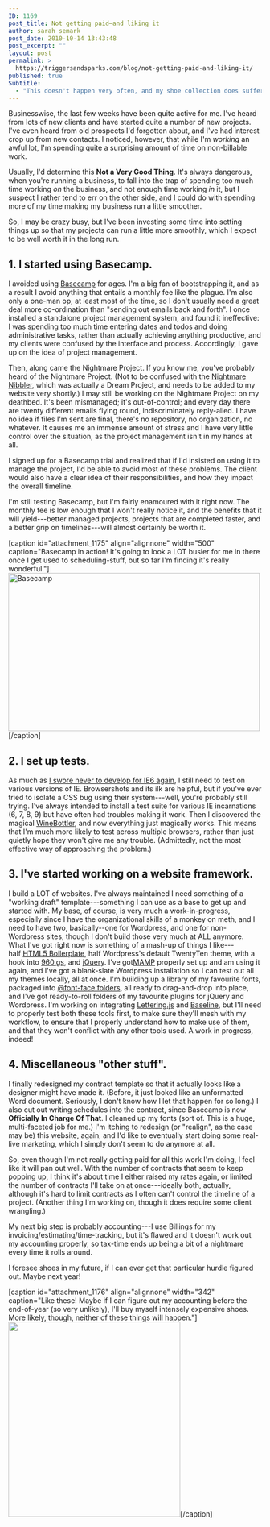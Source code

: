 ```yaml
---
ID: 1169
post_title: Not getting paid—and liking it
author: sarah semark
post_date: 2010-10-14 13:43:48
post_excerpt: ""
layout: post
permalink: >
  https://triggersandsparks.com/blog/not-getting-paid-and-liking-it/
published: true
Subtitle:
  - "This doesn't happen very often, and my shoe collection does suffer"
---
```

Businesswise, the last few weeks have been quite active for me. I've heard from lots of new clients and have started quite a number of new projects. I've even heard from old prospects I'd forgotten about, and I've had interest crop up from new contacts. I noticed, however, that while I'm <em>working</em> an awful lot, I'm spending quite a surprising amount of time on non-billable work.

Usually, I'd determine this <strong>Not a Very Good Thing</strong>. It's always dangerous, when you're running a business, to fall into the trap of spending too much time working <em>on</em> the business, and not enough time working <em>in</em> it, but I suspect I rather tend to err on the other side, and I could do with spending more of my time making my business run a little smoother.

So, I may be crazy busy, but I've been investing some time into setting things up so that my projects can run a little more smoothly, which I expect to be well worth it in the long run.
<h2>1. I started using Basecamp.</h2>
I avoided using <a href="http://basecamphq.com">Basecamp</a> for ages. I'm a big fan of bootstrapping it, and as a result I avoid anything that entails a monthly fee like the plague. I'm also only a one-man op, at least most of the time, so I don't usually need a great deal more co-ordination than "sending out emails back and forth". I once installed a standalone project management system, and found it ineffective: I was spending too much time entering dates and todos and doing administrative tasks, rather than actually achieving anything productive, and my clients were confused by the interface and process. Accordingly, I gave up on the idea of project management.

Then, along came the Nightmare Project. If you know me, you've probably heard of the Nightmare Project. (Not to be confused with the <a href="http://nightmarenibbler.com">Nightmare Nibbler</a>, which was actually a Dream Project, and needs to be added to my website very shortly.) I may still be working on the Nightmare Project on my deathbed. It's been mismanaged; it's out-of-control; and every day there are twenty different emails flying round, indiscriminately reply-alled. I have no idea if files I'm sent are final, there's no repository, no organization, no whatever. It causes me an immense amount of stress and I have very little control over the situation, as the project management isn't in my hands at all.

<!--more-->

I signed up for a Basecamp trial and realized that if I'd insisted on using it to manage the project, I'd be able to avoid most of these problems. The client would also have a clear idea of their responsibilities, and how they impact the overall timeline.

I'm still testing Basecamp, but I'm fairly enamoured with it right now. The monthly fee is low enough that I won't really notice it, and the benefits that it will yield---better managed projects, projects that are completed faster, and a better grip on timelines---will almost certainly be worth it.

[caption id="attachment_1175" align="alignnone" width="500" caption="Basecamp in action! It&#39;s going to look a LOT busier for me in there once I get used to scheduling-stuff, but so far I&#39;m finding it&#39;s really wonderful."]<a href="http://triggersandsparks.com/wp-content/uploads/2010/10/Screen-shot-2010-10-14-at-12.59.31-PM.png"><img class="size-medium wp-image-1175" title="Screen shot 2010-10-14 at 12.59.31 PM" src="http://triggersandsparks.com/wp-content/uploads/2010/10/Screen-shot-2010-10-14-at-12.59.31-PM-500x314.png" alt="Basecamp" width="500" height="314" /></a>[/caption]
<h2>2. I set up tests.</h2>
As much as <a href="http://triggersandsparks.com/blog/how-i-broke-up-with-a-tyrannical-beast/">I swore never to develop for IE6 again</a>, I still need to test on various versions of IE. Browsershots and its ilk are helpful, but if you've ever tried to isolate a CSS bug using their system---well, you're probably still trying. I've always intended to install a test suite for various IE incarnations (6, 7, 8, 9) but have often had troubles making it work. Then I discovered the magical <a href="http://winebottler.kronenberg.org/">WineBottler</a>, and now everything just magically works. This means that I'm much more likely to test across multiple browsers, rather than just quietly hope they won't give me any trouble. (Admittedly, not the most effective way of approaching the problem.)
<h2>3. I've started working on a website framework.</h2>
I build a LOT of websites. I've always maintained I need something of a "working draft" template---something I can use as a base to get up and started with. My base, of course, is very much a work-in-progress, especially since I have the organizational skills of a monkey on meth, and I need to have two, basically--one for Wordpress, and one for non-Wordpress sites, though I don't build those very much at ALL anymore. What I've got right now is something of a mash-up of things I like---half <a href="http://html5boilerplate.com/">HTML5 Boilerplate</a>, half Wordpress's default TwentyTen theme, with a hook into <a href="http://960.gs">960.gs</a>, and <a href="http://jquery.com/">jQuery</a>. I've got<a href="http://www.mamp.info/en/index.html">MAMP</a> properly set up and am using it again, and I've got a blank-slate Wordpress installation so I can test out all my themes locally, all at once. I'm building up a library of my favourite fonts, packaged into <a href="http://www.fontsquirrel.com/fontface/generator">@font-face folders</a>, all ready to drag-and-drop into place, and I've got ready-to-roll folders of my favourite plugins for jQuery and Wordpress. I'm working on integrating <a href="http://daverupert.com/2010/09/lettering-js/">Lettering.js</a> and <a href="http://baselinecss.com/">Baseline</a>, but I'll need to properly test both these tools first, to make sure they'll mesh with my workflow, to ensure that I properly understand how to make use of them, and that they won't conflict with any other tools used. A work in progress, indeed!
<h2>4. Miscellaneous "other stuff".</h2>
I finally redesigned my contract template so that it actually looks like a designer might have made it. (Before, it just looked like an unformatted Word document. Seriously, I don't know how I let that happen for so long.) I also cut out writing schedules into the contract, since Basecamp is now <strong>Officially In Charge Of That</strong>. I cleaned up my fonts (sort of. This is a huge, multi-faceted job for me.) I'm itching to redesign (or "realign", as the case may be) this website, again, and I'd like to eventually start doing some real-live marketing, which I simply don't seem to do anymore at all.

So, even though I'm not really getting paid for all this work I'm doing, I feel like it will pan out well. With the number of contracts that seem to keep popping up, I think it's about time I either raised my rates again, or limited the number of contracts I'll take on at once---ideally both, actually, although it's hard to limit contracts as I often can't control the timeline of a project. (Another thing I'm working on, though it does require some client wrangling.)

My next big step is probably accounting---I use Billings for my invoicing/estimating/time-tracking, but it's flawed and it doesn't work out my accounting properly, so tax-time ends up being a bit of a nightmare every time it rolls around.

I foresee shoes in my future, if I can ever get that particular hurdle figured out. Maybe next year!

[caption id="attachment_1176" align="alignnone" width="342" caption="Like these! Maybe if I can figure out my accounting before the end-of-year (so very unlikely), I&#39;ll buy myself intensely expensive shoes. More likely, though, neither of these things will happen."]<a href="http://triggersandsparks.com/wp-content/uploads/2010/10/christian-louboutin-maralena-slingback-pumps.jpg"><img class="size-full wp-image-1176" title="christian-louboutin-maralena-slingback-pumps" src="http://triggersandsparks.com/wp-content/uploads/2010/10/christian-louboutin-maralena-slingback-pumps.jpg" alt="" width="342" height="387" /></a>[/caption]
